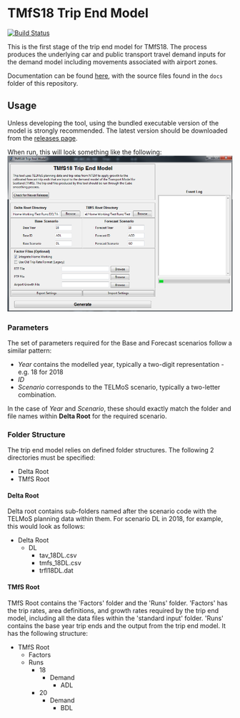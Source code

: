 # TMfS18 Trip End Model
[![Build Status](https://travis-ci.org/TransportScotland/tmfs18-trip-end-model.svg?branch=master)](https://travis-ci.org/TransportScotland/tmfs18-trip-end-model)

This is the first stage of the trip end model for TMfS18. The process produces 
the underlying car and public transport travel demand inputs for the demand model 
including movements associated with airport zones.

Documentation can be found [here](https://transportscotland.github.io/tmfs18-trip-end-model/), 
with the source files found in the `docs` folder of this repository.

## Usage
Unless developing the tool, using the bundled executable version of the model is
strongly recommended. The latest version should be downloaded from the 
[releases page](https://github.com/TransportScotland/tmfs18-trip-end-model/releases).

When run, this will look something like the following:
![application screenshot](docs/media/gui_preview.png)

### Parameters
The set of parameters required for the Base and Forecast scenarios follow a 
similar pattern:

- _Year_ contains the modelled year, typically a two-digit representation - e.g. 
  18 for 2018
- _ID_
- _Scenario_ corresponds to the TELMoS scenario, typically a two-letter 
  combination. 
  
In the case of _Year_ and _Scenario_, these should exactly match the folder and 
file names within __Delta Root__ for the required scenario.

### Folder Structure
The trip end model relies on defined folder structures. The following 2 
directories must be specified:

* Delta Root
* TMfS Root

#### Delta Root
Delta root contains sub-folders named after the scenario code with the TELMoS 
planning data within them. For scenario DL in 2018, for example, this would look
as follows:

* Delta Root
  * DL
    * tav_18DL.csv
    * tmfs_18DL.csv
    * trfl18DL.dat


#### TMfS Root
TMfS Root contains the 'Factors' folder and the 'Runs' folder. 'Factors' has the 
trip rates, area definitions, and growth rates required by the trip end model, 
including all the data files within the 'standard input' folder. 'Runs' contains 
the base year trip ends and the output from the trip end model. It has the 
following structure:

* TMfS Root
  * Factors
  * Runs
    * 18
        * Demand
            * ADL
    * 20 
        * Demand
            * BDL
